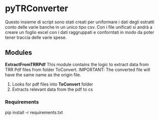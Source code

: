 # pyTRConverter
Questo insieme di script sono stati creati per uniformare i dati degli estratti conto delle varie banche in un unico tipo csv. Con i file unificati si andrà a creare un foglio excel con i dati raggruppati e conforntati in modo da poter tener traccia delle varie spese.

## Modules
**ExtractFromTRRPdf**
This module contains the logic to extract data from TRR Pdf files from folder ToConvert.
IMPORTANT: The converted file will have the same name as the origin file.
1. Looks for pdf files into **ToConvert** folder   
2. Extracts relevant data from the pdf to cs


### Requirements
pip install -r requirements.txt 